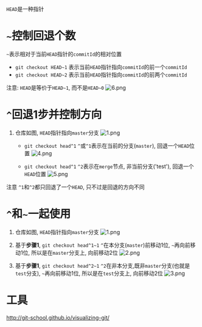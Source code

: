 `HEAD`是一种指针

# `~`控制回退个数

`~`表示相对于当前`HEAD`指针的`commitId`的相对位置

- `git checkout HEAD~1` 表示当前`HEAD`指针指向`commitId`的前一个`commitId`
- `git checkout HEAD~2` 表示当前`HEAD`指针指向`commitId`的前两个`commitId`

注意: `HEAD`是等价于`HEAD~1`, 而不是`HEAD~0`
![6.png](6.png)

# `^`回退1步并控制方向

1. 仓库如图, `HEAD`指针指向`master`分支
![1.png](1.png)

    - `git checkout head^1` `^`或`^1`表示在当前的分支(`master`), 回退一个`HEAD`位置
    ![4.png](4.png)

    - `git checkout head^1` `^2`表示在`merge`节点, 非当前分支('test'), 回退一个`HEAD`位置
    ![5.png](5.png)

注意 `^1`和`^2`都只回退了一个`HEAD`, 只不过是回退的方向不同

# `^`和`~`一起使用

1. 仓库如图, `HEAD`指针指向`master`分支
![1.png](1.png)

2. 基于**步骤1**, `git checkout head^1~1` `^`在本分支(`master`)前移动1位, `~`再向前移动1位, 所以是在`master`分支上, 向前移动2位
![2.png](2.png)

3. 基于**步骤1**, `git checkout head^2~1` `^2`在非本分支,既非`master`分支(也就是`test`分支), `~`再向前移动1位, 所以是在`test`分支上, 向前移动2位
![3.png](3.png)


# 工具

http://git-school.github.io/visualizing-git/